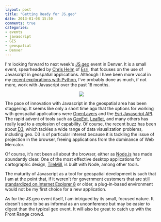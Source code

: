 ```yaml
---
layout: post
title: "Getting Ready for JS.geo"
date: 2013-01-08 15:50
comments: true
categories: 
- events
- javascript
- GIS
- geospatial
- Denver
---
```


I'm looking forward to next week's [JS.geo](http://geojs.eventbrite.com/) event in Denver. It is a small event, spearheaded by [Chris Helm](http://twitter.com/cwhelm) of [Esri](http://www.esri.com), that focuses on the use of Javascript in geospatial applications. Although I have been more vocal in my [recent explorations with Python](http://blog.geomusings.com/blog/categories/python/), I've probably done as much, if not more, work with Javascript over the past 18 months.

<div style="text-align:center;"><img src="http://mapbrief.com/wp-content/uploads/2012/11/no_plugin.jpg" /></div>

The pace of innovation with Javascript in the geospatial area has been staggering. It seems like only a short time ago that the options for working with geospatial applications were [OpenLayers](http://openlayers.org/) and the [Esri Javascript API](http://help.arcgis.com/en/webapi/javascript/arcgis/). The rapid advent of tools such as [GeoExt](http://www.geoext.org/), [Leaflet](http://leafletjs.com/), and many others has really lead to a explosion of capability. Of course, the recent buzz has been about [D3](http://d3js.org/), which tackles a wide range of data visualization problems, including geo. D3 is of particular interest because it is tackling the issue of projection in the browser, freeing applications from the dominance of Web Mercator.

Of course, it's not been all about the browser, either as [Node.js](http://nodejs.org/) has made abundantly clear. One of the most effective desktop applications for cartographic design, [TileMill](http://mapbox.com/tilemill/), is built with Node, among other tools.

The maturity of Javascript as a tool for geospatial development is such that I am at the point that, if it weren't for government customers that are [still standardized on Internet Explorer 8](http://mapbrief.com/2011/10/13/web-mapping-continues-to-pay-for-the-sins-of-internet-explorer/) or older, a plug-in-based environment would not be my first choice for a new application.

As for the JS.geo event itself, I am intrigued by its small, focused nature. It doesn't seem to be as informal as an unconference but may be easier to digest than the typical geo event. It will also be great to catch up with the Front Range crowd.

